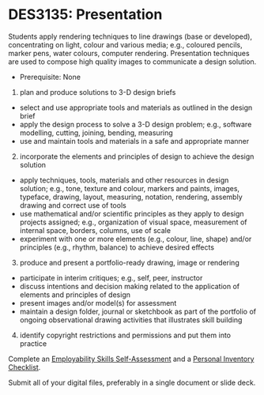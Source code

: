 # DES3135: Presentation

Students apply rendering techniques to line drawings (base or developed), concentrating on light, colour and various media; e.g., coloured pencils, marker pens, water colours, computer rendering. Presentation techniques are used to compose high quality images to communicate a design solution.

* Prerequisite: None

1. plan and produce solutions to 3-D design briefs

* select and use appropriate tools and materials as outlined in the design brief
* apply the design process to solve a 3-D design problem; e.g., software modelling, cutting, joining, bending, measuring
* use and maintain tools and materials in a safe and appropriate manner

2. incorporate the elements and principles of design to achieve the design solution

* apply techniques, tools, materials and other resources in design solution; e.g., tone, texture and colour, markers and paints, images, typeface, drawing, layout, measuring, notation, rendering, assembly drawing and correct use of tools
* use mathematical and/or scientific principles as they apply to design projects assigned; e.g., organization of visual space, measurement of internal space, borders, columns, use of scale
* experiment with one or more elements (e.g., colour, line, shape) and/or principles (e.g., rhythm, balance) to achieve desired effects

3. produce and present a portfolio-ready drawing, image or rendering

* participate in interim critiques; e.g., self, peer, instructor
* discuss intentions and decision making related to the application of elements and principles of design
* present images and/or model(s) for assessment
* maintain a design folder, journal or sketchbook as part of the portfolio of ongoing observational drawing activities that illustrates skill building

4. identify copyright restrictions and permissions and put them into practice

Complete an [Employability Skills Self-Assessment](https://docs.google.com/forms/d/e/1FAIpQLSeg5oKGSpVoPOOobLzBy20qugNRzDVHIJ4GU4AR6stKZwMFeg/viewform?usp=pp_url&entry.1608836029=DES2045) and a [Personal Inventory Checklist](https://docs.google.com/forms/d/e/1FAIpQLSdOEdGul7Omr2ggimeQU-dwUKrWGPU9t52ocposyntKgm7Kjg/viewform?usp=pp_url&entry.1721107223=DES2045).

Submit all of your digital files, preferably in a single document or slide deck.

